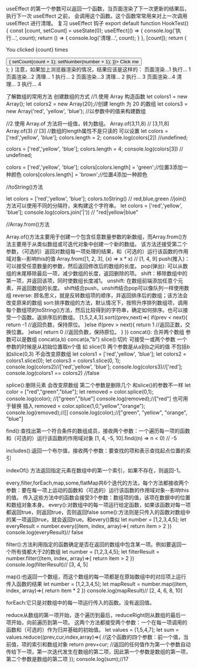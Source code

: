useEffect 的第一个参数可以返回一个函数，当页面渲染了下一次更新的结果后，执行下一次 useEffect 之前，
会调用这个函数。这个函数常常用来对上一次调用 useEffect 进行清理。
复习 useEffect 钩子
export default function HookTest() {
const [count, setCount] = useState(0);
useEffect(() => {
console.log('执行...', count);
return () => {
console.log('清理...', count);
}
}, [count]);
return (
<div>
<p>You clicked {count} times</p>
<button onClick={() => { setCount(count + 1); setNumber(number + 1); }}>
Click me
</button>
</div>
);
}
注意，如果加上浏览器渲染的情况，结果应该是这样的：
页面渲染...1
执行... 1
页面渲染...2
清理... 1
执行... 2
页面渲染...3
清理... 2
执行... 3
页面渲染...4
清理... 3
执行... 4

了解数组的常用方法
创建数组的方式
 //1.使用 Array 构造函数
let colors1 = new Array();
let colors2 = new Array(20);//创建 length 为 20 的数组
let colors3 = new Array('red', 'yellow', 'blue'); //以参数中的值来构建数组

 //2.使用 Array.of 方法将一组值，转为数组。
Array.of(3,11,8) // [3,11,8]
Array.of(3) // [3]
 //数组的length属性不是只读的 可以设置
 let colors = ['red','yellow', 'blue'];
colors.length = 2;
console.log(colors[2]) //undefined;

colors = ['red','yellow', 'blue'];
colors.length = 4;
console.log(colors[3]) // undefined;

colors = ['red','yellow', 'blue'];
colors[colors.length] = 'green';//位置3添加一种颜色
colors[colors.length] = 'brown';//位置4添加一种颜色

//toString()方法

let colors = ['red','yellow', 'blue'];
colors.toString() // red,blue,green
//join()方法可以使用不同的分隔符，来构建这个字符串。
let colors = ['red','yellow', 'blue'];
console.log(colors.join('|')) // "red|yellow|blue"

//Array.from()方法

Array.of()方法主要用于创建一个包含任意数量参数的新数组，而Array.from()方法主要用于从类似数组或可迭代对象中创建一个新的数组。
该方法还接受第二个参数，（可选的）返回对数组每一项处理的结果，和（可选的）运行该函数的作用域对象--影响this的值
Array.from([1, 2, 3], (x) => x * x)
// [1, 4, 9]
push(推入)：可以接受任意数量的参数，然后返回修改后的数组的长度。
pop(弹出): 可以从数组的末尾移除最后一项，减少数组的长度，返回删除的项。
shift：移除数组中的第一项，并返回该项，同时使数组长度减1。
unshift: 在数组前端添加任意个元素，并返回数组的长度。 shift结合push，unshift结合pop可以像队列一样使用数组
reverse: 顾名思义，就是反转数组项的顺序，并返回排序后的数组；该方法会改变原来的数组
sort:排序数组的方法，默认情况下，按照升序排列数组项，调用每个数组项的toString()方法，然后比较得到的字符串，确定如何排序。也可以接受一个函数。返排序后的数组。
[1,5,2,4,3].sort((prev,next)=>{
    if(prev < next){
        return -1 //返回负数，保持原位。
    }else if(prev > next){
        return 1 //返回正数，交换位置。
    }else{
        return 0 //返回负数，保持原位。
    }
})
concat(): 合并两个数组 参数可以是数组 concat(a,b) concat(a,"b")
slice():切片 可接受一或两个参数 一个参数的时候是从初始位置取n个值 如 slice(1) 两个参数是从a到b之间的值 不包括b 如slice(0,3) 不会改变原数组
let colors1 = ['red','yellow', 'blue'];
let colors2 = colors1.slice(0);
let colors3 = colors1.slice(0, 1);
console.log(colors2)//['red','yellow', 'blue'];
console.log(colors3)//['red'];
console.log(colors1 == colors2) //false

splice():删除元素 会改变原数组 第二个参数是删除几个  和slice()的参数不一样
let color = ["red","green","blue"];
let removed = color.splice(0,1);
console.log(color); //["green","blue"]
console.log(removed);//["red"]
也可用于替换 插入
removed = color.splice(1,0,"yellow","orange");
console.log(removed);//[]
console.log(color);//["green", "yellow", "orange", "blue"]

find():查找出第一个符合条件的数组成员，接收两个参数：一个遍历每一项的函数和（可选的）运行该函数的作用域对象
[1, 4, -5, 10].find((n) => n < 0) // -5

includes():返回一个布尔值，接收两个参数：要查找的项和表示查找起点位置的索引

indexOf() 方法返回指定元素在数组中的第一个索引，如果不存在，则返回-1。

every,filter,forEach,map,some,flatMap共6个迭代的方法，每个方法都接收两个参数：要在每一项上运动的函数和（可选的）运行该函数的作用域对象--影响this的值。
传入这些方法中的函数会接受3个参数：数组项的值，该项在数据中的位置和数组对象本身。
every():对数组中的每一项运行给定函数，如果该函数对每一项都返回true，则返回true，否则返回false
some():方法则是只传入的函数对数组中的某一项返回true，就会返回true。和every()类似
let number = [1,2,3,4,5];
let everyResult = number.every((item, index, array)=>{
    return item > 2
})
console.log(everyResult)// false

filter():方法利用指定的函数确定是否在返回的数组中包含某一项。例如要返回一个所有值都大于2的数组
let number = [1,2,3,4,5];
let filterResult = number.filter((item, index, array)=>{
    return item > 2
})
console.log(filterResult)// [3, 4, 5]

map():也返回一个数组，而这个数组的每一项都是在原始数组中的对应项上运行传入函数的结果
let number = [1,2,3,4,5];
let mapResult = number.map((item, index, array)=>{
    return item * 2
})
console.log(mapResult)// [2, 4, 6, 8, 10]

forEach:它只是对数组中的每一项运行传入的函数。没有返回值。

reduce从数组的第一项开始，逐个遍历到最后，reduceRight则从数组的最后一项开始，向前遍历到第一项。
这两个方法都接受两个参数：一个在每一项调用的函数和（可选的）作为归并基础的初始值。
let values = [1,5,4,7];
let sum = values.reduce((prev,cur,index,array)=>{ //这个函数的四个参数：前一个值，当前值，项的索引和数组对象
    return prev+cur; //返回的任何值作为第一个参数自动传给下一项，第一次迭代发生在数组的第二项，因此第一个参数是数组的第一项，第二个参数是数组的第二项
}); 
console.log(sum);//17
